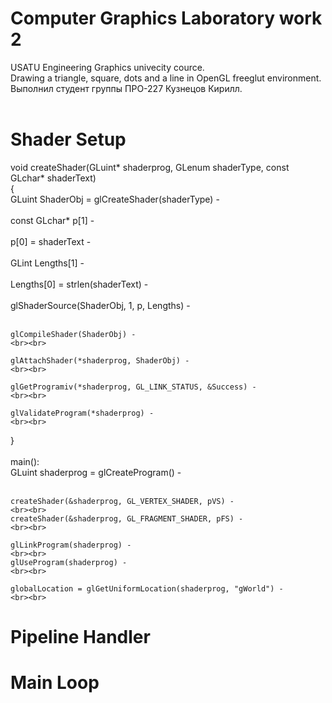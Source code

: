 # Computer Graphics Laboratory work 2
USATU Engineering Graphics univecity cource. <br>
Drawing a triangle, square, dots and a line in OpenGL freeglut environment.<br>
Выполнил студент группы ПРО-227 Кузнецов Кирилл.<br><br>

# Shader Setup
void createShader(GLuint* shaderprog, GLenum shaderType, const GLchar* shaderText)<br>
{<br>
    GLuint ShaderObj = glCreateShader(shaderType) - 
    <br><br>
    const GLchar* p[1] - 
    <br><br>
    p[0] = shaderText - 
    <br><br>
    GLint Lengths[1] - 
    <br><br>
    Lengths[0] = strlen(shaderText) - 
    <br><br>
    glShaderSource(ShaderObj, 1, p, Lengths) - 
    <br><br>

    glCompileShader(ShaderObj) - 
    <br><br>

    glAttachShader(*shaderprog, ShaderObj) - 
    <br><br>

    glGetProgramiv(*shaderprog, GL_LINK_STATUS, &Success) - 
    <br><br>

    glValidateProgram(*shaderprog) - 
    <br><br>
}<br><br>
main():<br>
    GLuint shaderprog = glCreateProgram() - 
    <br><br>

    createShader(&shaderprog, GL_VERTEX_SHADER, pVS) - 
    <br><br>
    createShader(&shaderprog, GL_FRAGMENT_SHADER, pFS) - 
    <br><br>

    glLinkProgram(shaderprog) -
    <br><br>
    glUseProgram(shaderprog) - 
    <br><br>

    globalLocation = glGetUniformLocation(shaderprog, "gWorld") - 
    <br><br>


# Pipeline Handler

# Main Loop 
